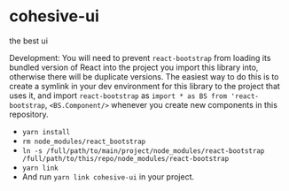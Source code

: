 # cohesive-ui
the best ui

Development:
You will need to prevent `react-bootstrap` from loading its bundled version of React into the project you import this library into, otherwise there will be duplicate versions. The easiest way to do this is to create a symlink in your dev environment for this library to the project that uses it, and import `react-bootstrap` as `import * as BS from 'react-bootstrap`, `<BS.Component/>` whenever you create new components in this repository.
- `yarn install`
- `rm node_modules/react_bootstrap`
- `ln -s /full/path/to/main/project/node_modules/react-bootstrap /full/path/to/this/repo/node_modules/react-bootstrap`
- `yarn link`
- And run `yarn link cohesive-ui` in your project.

